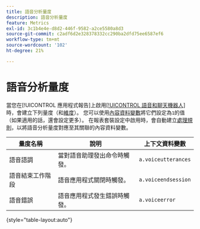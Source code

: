 ```yaml
---
title: 語音分析量度
description: 語音分析量度
feature: Metrics
exl-id: 3c1b4e4e-d8d2-446f-9582-a2ce5580a8d3
source-git-commit: c2adf6d2e328378332cc290ba2dfd75ee6587ef6
workflow-type: tm+mt
source-wordcount: '102'
ht-degree: 21%

---
```


# 語音分析量度

當您在[!UICONTROL 應用程式報告]上啟用[[!UICONTROL 語音和聊天機器人]](/help/admin/admin/c-manage-report-suites/c-edit-report-suites/app-reporting.md)時，會建立下列量度（和[維度](../dimensions/voice-dimensions.md)）。 您可以使用[內容資料變數](/help/implement/vars/page-vars/contextdata.md)將它們設定為`1`的值（如果適用的話，還會設定更多）。 在報表套裝設定中啟用時，會自動建立[處理規則](/help/admin/admin/c-manage-report-suites/c-edit-report-suites/general/processing-rules/pr-overview.md)，以將語音分析量度對應至其關聯的內容資料變數。

| 量度名稱 | 說明 | 上下文資料變數 |
| --- | --- | --- |
| 語音語調 | 當對語音助理發出命令時觸發。 | `a.voiceutterances` |
| 語音結束工作階段 | 語音應用程式關閉時觸發。 | `a.voiceendsession` |
| 語音錯誤 | 語音應用程式發生錯誤時觸發。 | `a.voiceerror` |

{style="table-layout:auto"}
